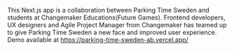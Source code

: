 This Next.js app is a collaboration between Parking Time Sweden and students at Changemaker Educations(Future Games). Frontend developers, UX designers and Agile Project Manager from Changemaker has teamed up to give Parking Time Sweden a new face and improved user experience. 
Demo available at https://parking-time-sweden-ab.vercel.app/